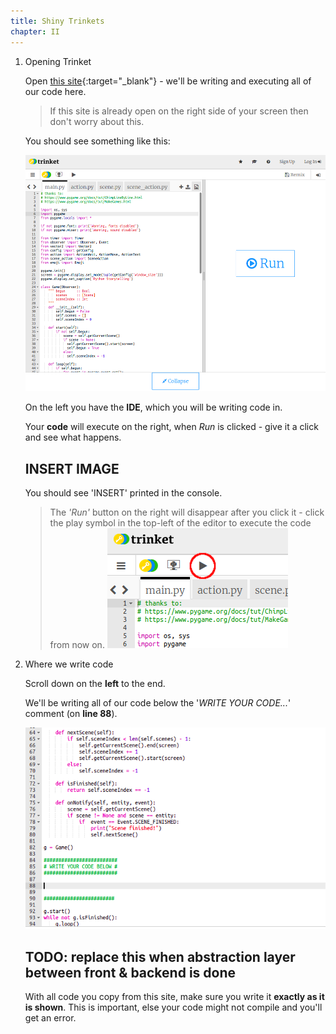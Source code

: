 ```yaml
---
title: Shiny Trinkets
chapter: II
---
```


1.  Opening Trinket

    Open [this site](https://trinket.io/pygame/64db0d89fb){:target="_blank"} - we'll be writing and executing all of our code here.

    > If this site is already open on the right side of your screen then don't worry about this.

    You should see something like this:

    ![Intial Trinket View](/assets/images/contrib/trinket/trinket_0.png)

    On the left you have the **IDE**, which you will be writing code in.

    Your **code** will execute on the right, when *Run* is clicked - give it a click and see what happens.

    ## INSERT IMAGE

    You should see 'INSERT' printed in the console.

    > The *'Run'* button on the right will disappear after you click it - click the play symbol in the top-left of the editor to execute the code from now on.
    > ![Running Again](/assets/images/contrib/trinket/trinket_2.png)

2.  Where we write code

    Scroll down on the **left** to the end.
    
    We'll be writing all of our code below the '*WRITE YOUR CODE...*' comment (on **line 88**).

    ![Intial Trinket View](/assets/images/contrib/trinket/trinket_1.png)

    ## TODO: replace this when abstraction layer between front & backend is done

    With all code you copy from this site, make sure you write it **exactly as it is shown**. This is important, else your code might not compile and you'll get an error.